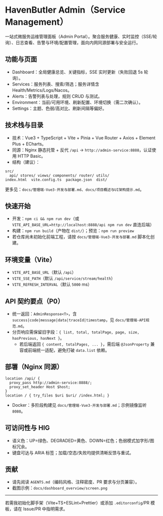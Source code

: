# HavenButler Admin（Service Management）

一站式微服务运维管理面板（Admin Portal）。聚合服务健康、实时监控（SSE/轮询）、日志查看、告警与环境/配置管理，面向内网同源部署与安全运行。

## 功能与页面
- Dashboard：全局健康总览、关键指标，SSE 实时更新（失败回退 5s 轮询）。
- Services：服务列表、搜索/筛选；服务详情含 Health/Metrics/Logs/Nacos。
- Alerts：告警列表与处理，规则 CRUD 与测试。
- Environment：当前/可用环境、刷新配置、环境切换（需二次确认）。
- Settings：主题、色弱/高对比、刷新间隔等偏好。

## 技术栈与目录
- 技术：Vue3 + TypeScript + Vite + Pinia + Vue Router + Axios + Element Plus + ECharts。
- 同源：Nginx 静态托管 + 反代 `/api` → `http://admin-service:8888`，认证使用 HTTP Basic。
- 结构（建议）：
```
src/
  api/ stores/ views/ components/ router/ utils/
index.html  vite.config.ts  package.json  dist/
```
更多见：`docs/管理端-Vue3-开发与部署.md`、`docs/项目概述与UI架构提示.md`。

## 快速开始
- 开发：`npm ci && npm run dev`（或 `VITE_API_BASE_URL=http://localhost:8888/api npm run dev` 直连后端）
- 构建：`npm run build`（产物在 `dist/`）；预览：`npm run preview`
- 若仓库尚未初始化前端工程，请按 `docs/管理端-Vue3-开发与部署.md` 脚本化创建。

## 环境变量（Vite）
- `VITE_API_BASE_URL`（默认 `/api`）
- `VITE_SSE_PATH`（默认 `/api/service/stream/health`）
- `VITE_REFRESH_INTERVAL`（默认 `5000` ms）

## API 契约要点（P0）
- 统一返回：`AdminResponse<T>`，含 `success|code|message|data|traceId|timestamp`，见 `docs/管理端-API规范.md`。
- 分页响应需保留旧字段：`{ list, total, totalPage, page, size, hasPrevious, hasNext }`。
  - 若后端返回 `{ content, totalPages, ... }`，需后端 `@JsonProperty` 兼容或前端统一适配，避免打破 `data.list` 依赖。

## 部署（Nginx 同源）
```
location /api/ {
  proxy_pass http://admin-service:8888/;
  proxy_set_header Host $host;
}
location / { try_files $uri $uri/ /index.html; }
```
- Docker：多阶段构建见 `docs/管理端-Vue3-开发与部署.md`；示例镜像监听 `8080`。

## 可访问性与 HIG
- 语义色：UP=绿色、DEGRADED=黄色、DOWN=红色；色弱模式加字形/图标冗余。
- 键盘可达与 ARIA 标签；加载/空态/失败均提供清晰反馈与重试。

## 贡献
- 请先阅读 `AGENTS.md`（编码风格、注释密度、PR 要求与分页兼容）。
- 截图示例：`docs/dashboard_overview/screen.png`

---

若需我初始化脚手架（Vite+TS+ESLint+Prettier）或添加 `.editorconfig`/PR 模板，请在 Issue/PR 中指明需求。
